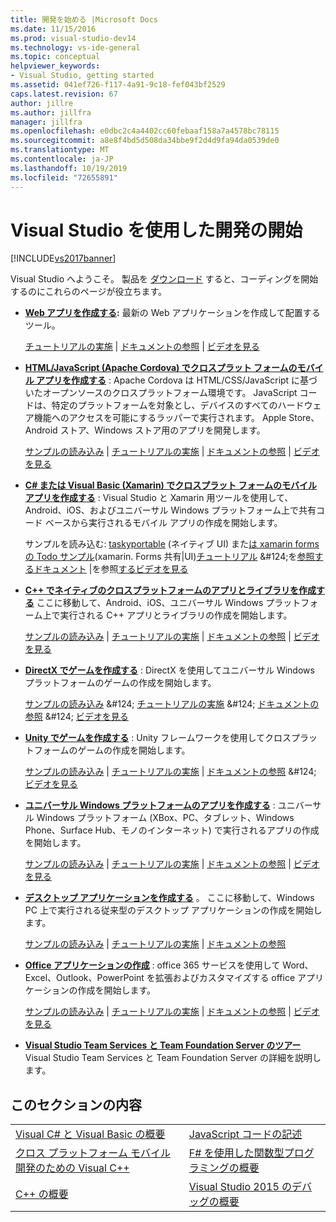 ```yaml
---
title: 開発を始める |Microsoft Docs
ms.date: 11/15/2016
ms.prod: visual-studio-dev14
ms.technology: vs-ide-general
ms.topic: conceptual
helpviewer_keywords:
- Visual Studio, getting started
ms.assetid: 041ef726-f117-4a91-9c18-fef043bf2529
caps.latest.revision: 67
author: jillre
ms.author: jillfra
manager: jillfra
ms.openlocfilehash: e0dbc2c4a4402cc60febaaf158a7a4578bc78115
ms.sourcegitcommit: a8e8f4bd5d508da34bbe9f2d4d9fa94da0539de0
ms.translationtype: MT
ms.contentlocale: ja-JP
ms.lasthandoff: 10/19/2019
ms.locfileid: "72655891"
---
```

# <a name="get-started-developing-with-visual-studio"></a>Visual Studio を使用した開発の開始
[!INCLUDE[vs2017banner](../includes/vs2017banner.md)]

Visual Studio へようこそ。 製品を [ダウンロード](http://www.visualstudio.com/community) すると、コーディングを開始するのにこれらのページが役立ちます。

- **[Web アプリを作成する](https://www.visualstudio.com/features/modern-web-tooling-vs):** 最新の Web アプリケーションを作成して配置するツール。

     [チュートリアルの実施](https://docs.asp.net/en/latest/tutorials/your-first-aspnet-application.html) &#124;                               [ドキュメントの参照](https://docs.asp.net/) &#124;                                   [ビデオを見る](http://www.asp.net/vnext)

- **[HTML/JavaScript (Apache Cordova) でクロスプラット フォームのモバイル アプリを作成する](http://taco.visualstudio.com/docs/get-started-first-mobile-app/)** :               Apache Cordova は HTML/CSS/JavaScript に基づいたオープンソースのクロスプラットフォーム環境です。  JavaScript コードは、特定のプラットフォームを対象とし、デバイスのすべてのハードウェア機能へのアクセスを可能にするラッパーで実行されます。 Apple Store、Android ストア、Windows ストア用のアプリを開発します。

     [サンプルの読み込み](https://github.com/Microsoft/cordova-samples/tree/master/todo-angularjs) &#124;   [チュートリアルの実施](http://taco.visualstudio.com/docs/get-started-first-mobile-app/) &#124;                               [ドキュメントの参照](http://taco.visualstudio.com/docs/get-started-vs-tools-apache-cordova/) &#124;                                [ビデオを見る](https://channel9.msdn.com/Blogs/Seth-Juarez/Getting-Started-with-Apache-Cordova-in-Visual-Studio)

- **[C# または Visual Basic (Xamarin) でクロスプラット フォームのモバイル アプリを作成する](../cross-platform/visual-studio-and-xamarin.md)** : Visual Studio と Xamarin 用ツールを使用して、Android、iOS、およびユニバーサル Windows プラットフォーム上で共有コード ベースから実行されるモバイル アプリの作成を開始します。

     サンプルを読み込む: [taskyportable](https://github.com/xamarin/mobile-samples/tree/master/TaskyPortable) (ネイティブ UI) また[は xamarin forms の Todo サンプル](https://github.com/xamarin/xamarin-forms-samples/tree/master/Todo)(xamarin. Forms 共有&#124;UI)[チュートリアル](https://msdn.microsoft.com/library/dn879698\(v=vs.140\).aspx) &#124;を[参照するドキュメント](https://msdn.microsoft.com/library/mt299001.aspx) &#124;を参照[するビデオを見る](https://channel9.msdn.com/Series/Cross-Platform-Development-with-Xamarin--Visual-Studio/01)

- **[C++ でネイティブのクロスプラットフォームのアプリとライブラリを作成する](https://www.visualstudio.com/explore/cplusplus-mdd-vs.aspx)** ここに移動して、Android、iOS、ユニバーサル Windows プラットフォーム上で実行される C++ アプリとライブラリの作成を開始します。

     [サンプルの読み込み](https://code.msdn.microsoft.com/MoreTeaPots-Android-a9bd8549) &#124;   [チュートリアルの実施](https://msdn.microsoft.com/library/dn707595.aspx) &#124;                             [ドキュメントの参照](https://msdn.microsoft.com/library/dn707591.aspx) &#124;                                  [ビデオを見る](https://channel9.msdn.com/Series/ConnectOn-Demand/239)

- **[DirectX でゲームを作成する](https://msdn.microsoft.com/library/windows/desktop/ee663274\(v=vs.85\).aspx)** : DirectX を使用してユニバーサル Windows プラットフォームのゲームの作成を開始します。

     [サンプルの読み込み](https://msdn.microsoft.com/library/windows/desktop/bb153300\(v=vs.85\).aspx) &#124;                    [チュートリアルの実施](https://msdn.microsoft.com/library/windows/desktop/bb153264\(v=vs.85\).aspx) &#124;                                [ドキュメントの参照](https://msdn.microsoft.com/library/windows/desktop/ee663274\(v=vs.85\).aspx) &#124;                                   [ビデオを見る](https://channel9.msdn.com/Series/Introduction-to-C-and-DirectX-Game-Development/01)

- **[Unity でゲームを作成する](../cross-platform/visual-studio-tools-for-unity.md)** : Unity フレームワークを使用してクロスプラットフォームのゲームの作成を開始します。

     [サンプルの読み込み](http://unity3d.com/learn/resources/downloads) &#124;                     [チュートリアルの実施](http://unity3d.com/learn/tutorials/projects/roll-ball-tutorial) &#124;                               [ドキュメントの参照](https://msdn.microsoft.com/library/dn940019\(v=vs.140\).aspx) &#124;     [ビデオを見る](https://www.youtube.com/playlist?list=PLReL099Y5nRfseAg0k1SJOlpqdcsDs8Em)

- **[ユニバーサル Windows プラットフォームのアプリを作成する](https://dev.windows.com/windows-apps)** : ユニバーサル Windows プラットフォーム (XBox、PC、タブレット、Windows Phone、Surface Hub、モノのインターネット) で実行されるアプリの作成を開始します。

     [サンプルの読み込み](https://github.com/Microsoft/Windows-universal-samples) &#124;                          [チュートリアルの実施](https://msdn.microsoft.com/library/windows/apps/dn765018.aspx) &#124;                                [ドキュメントの参照](https://dev.windows.com) &#124;     [ビデオを見る](https://channel9.msdn.com/Blogs/One-Dev-Minute/Getting-started-with-Windows-10)

- **[デスクトップ アプリケーションを作成する](https://dev.windows.com/desktop)** 。 ここに移動して、Windows PC 上で実行される従来型のデスクトップ アプリケーションの作成を開始します。

     [サンプルの読み込み](https://github.com/microsoft/windows-classic-samples) &#124;                     [チュートリアルの実施](https://msdn.microsoft.com/library/dd492171.aspx) &#124;                               [ドキュメントの参照](https://dev.windows.com/desktop)

- **[Office アプリケーションの作成](https://msdn.microsoft.com/library/fp161347.aspx)** : office 365 サービスを使用して Word、Excel、Outlook、PowerPoint を拡張およびカスタマイズする office アプリケーションの作成を開始します。

     [サンプルの読み込み](https://code.msdn.microsoft.com/office365/) &#124;                       [チュートリアルの実施](http://dev.office.com/getting-started/office365apis) &#124;                              [ドキュメントの参照](https://msdn.microsoft.com/office/aa905340.aspx) &#124;                                   [ビデオを見る](http://dev.office.com/videos)

- **[Visual Studio Team Services と Team Foundation Server のツアー](https://www.visualstudio.com/products/visual-studio-team-services-vs)**  Visual Studio Team Services と Team Foundation Server の詳細を説明します。

## <a name="in-this-section"></a>このセクションの内容

|||
|-|-|
|[Visual C# と Visual Basic の概要](../ide/getting-started-with-visual-csharp-and-visual-basic.md)|[JavaScript コードの記述](https://msdn.microsoft.com/library/cte3c772\(v=vs.94\).aspx)|
|[クロス プラットフォーム モバイル開発のための Visual C++](../cross-platform/visual-cpp-for-cross-platform-mobile-development.md)|[F# を使用した関数型プログラミングの概要](https://msdn.microsoft.com/library/vstudio/dd233147.aspx)|
|[C++ の概要](../ide/getting-started-with-cpp-in-visual-studio.md)|[Visual Studio 2015 のデバッグの概要](../ide/getting-started-with-debugging-in-visual-studio-2015.md)|
